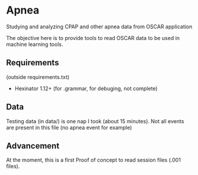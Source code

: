 # Apnea
Studying and analyzing CPAP and other apnea data from OSCAR application 

The objective here is to provide tools to read OSCAR data to be used in machine learning tools.

## Requirements 
(outside requirements.txt)
- Hexinator 1.12+ (for .grammar, for debuging, not complete)

## Data

Testing data (in data/) is one nap I took (about 15 minutes). Not all events are present in this file (no apnea event for example)

## Advancement
At the moment, this is a first Proof of concept to read session files (.001 files).


